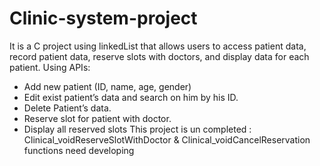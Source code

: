 # Clinic-system-project
It is a C project using linkedList that allows users to access patient data, record patient data, reserve slots 
with doctors, and display data for each patient. Using
APIs:
- Add new patient (ID, name, age, gender)
- Edit exist patient’s data and search on him by his ID.
- Delete Patient’s data.
- Reserve slot for patient with doctor.
- Display all reserved slots
This project is un completed : Clinical_voidReserveSlotWithDoctor & Clinical_voidCancelReservation functions need developing
